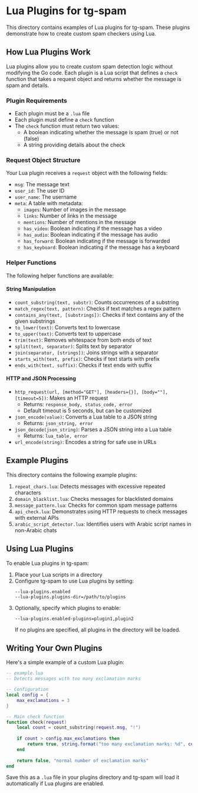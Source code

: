 # Lua Plugins for tg-spam

This directory contains examples of Lua plugins for tg-spam. These plugins demonstrate how to create custom spam checkers using Lua.

## How Lua Plugins Work

Lua plugins allow you to create custom spam detection logic without modifying the Go code. Each plugin is a Lua script that defines a `check` function that takes a request object and returns whether the message is spam and details.

### Plugin Requirements

- Each plugin must be a `.lua` file
- Each plugin must define a `check` function
- The `check` function must return two values:
  - A boolean indicating whether the message is spam (true) or not (false)
  - A string providing details about the check

### Request Object Structure

Your Lua plugin receives a `request` object with the following fields:

- `msg`: The message text
- `user_id`: The user ID
- `user_name`: The username 
- `meta`: A table with metadata:
  - `images`: Number of images in the message
  - `links`: Number of links in the message
  - `mentions`: Number of mentions in the message
  - `has_video`: Boolean indicating if the message has a video
  - `has_audio`: Boolean indicating if the message has audio
  - `has_forward`: Boolean indicating if the message is forwarded
  - `has_keyboard`: Boolean indicating if the message has a keyboard

### Helper Functions

The following helper functions are available:

#### String Manipulation
- `count_substring(text, substr)`: Counts occurrences of a substring
- `match_regex(text, pattern)`: Checks if text matches a regex pattern
- `contains_any(text, [substrings])`: Checks if text contains any of the given substrings
- `to_lower(text)`: Converts text to lowercase
- `to_upper(text)`: Converts text to uppercase
- `trim(text)`: Removes whitespace from both ends of text
- `split(text, separator)`: Splits text by separator
- `join(separator, [strings])`: Joins strings with a separator
- `starts_with(text, prefix)`: Checks if text starts with prefix
- `ends_with(text, suffix)`: Checks if text ends with suffix

#### HTTP and JSON Processing
- `http_request(url, [method="GET"], [headers={}], [body=""], [timeout=5])`: Makes an HTTP request
  - Returns: `response_body, status_code, error`
  - Default timeout is 5 seconds, but can be customized
- `json_encode(value)`: Converts a Lua table to a JSON string
  - Returns: `json_string, error`
- `json_decode(json_string)`: Parses a JSON string into a Lua table
  - Returns: `lua_table, error`
- `url_encode(string)`: Encodes a string for safe use in URLs

## Example Plugins

This directory contains the following example plugins:

1. `repeat_chars.lua`: Detects messages with excessive repeated characters
2. `domain_blacklist.lua`: Checks messages for blacklisted domains
3. `message_pattern.lua`: Checks for common spam message patterns
4. `api_check.lua`: Demonstrates using HTTP requests to check messages with external APIs
5. `arabic_script_detector.lua`: Identifies users with Arabic script names in non-Arabic chats

## Using Lua Plugins

To enable Lua plugins in tg-spam:

1. Place your Lua scripts in a directory
2. Configure tg-spam to use Lua plugins by setting:
   ```
   --lua-plugins.enabled
   --lua-plugins.plugins-dir=/path/to/plugins
   ```
3. Optionally, specify which plugins to enable:
   ```
   --lua-plugins.enabled-plugins=plugin1,plugin2
   ```
   If no plugins are specified, all plugins in the directory will be loaded.

## Writing Your Own Plugins

Here's a simple example of a custom Lua plugin:

```lua
-- example.lua
-- Detects messages with too many exclamation marks

-- Configuration
local config = {
    max_exclamations = 3
}

-- Main check function
function check(request)
    local count = count_substring(request.msg, "!")
    
    if count > config.max_exclamations then
        return true, string.format("too many exclamation marks: %d", count)
    end
    
    return false, "normal number of exclamation marks"
end
```

Save this as a `.lua` file in your plugins directory and tg-spam will load it automatically if Lua plugins are enabled.